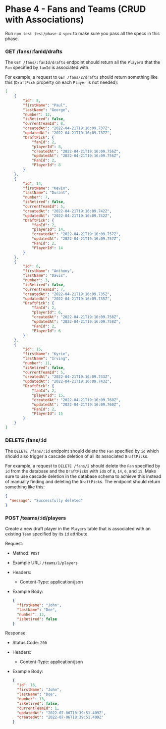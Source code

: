 # Phase 4 - Fans and Teams (CRUD with Associations)

Run `npm test test/phase-4-spec` to make sure you pass all the specs in this
phase.

### GET /fans/:fanId/drafts

The `GET /fans/:fanId/drafts` endpoint should return all the `Player`s that the
`Fan` specified by `fanId` is associated with.

For example, a request to `GET /fans/2/drafts` should return something like
this (`DraftPick` property on each `Player` is not needed):

```json
[
    {
        "id": 8,
        "firstName": "Paul",
        "lastName": "George",
        "number": 13,
        "isRetired": false,
        "currentTeamId": 8,
        "createdAt": "2022-04-21T19:16:09.737Z",
        "updatedAt": "2022-04-21T19:16:09.737Z",
        "DraftPick": {
            "fanId": 2,
            "playerId": 8,
            "createdAt": "2022-04-21T19:16:09.756Z",
            "updatedAt": "2022-04-21T19:16:09.756Z",
            "FanId": 2,
            "PlayerId": 8
        }
    },
    {
        "id": 14,
        "firstName": "Kevin",
        "lastName": "Durant",
        "number": 7,
        "isRetired": false,
        "currentTeamId": 5,
        "createdAt": "2022-04-21T19:16:09.742Z",
        "updatedAt": "2022-04-21T19:16:09.742Z",
        "DraftPick": {
            "fanId": 2,
            "playerId": 14,
            "createdAt": "2022-04-21T19:16:09.757Z",
            "updatedAt": "2022-04-21T19:16:09.757Z",
            "FanId": 2,
            "PlayerId": 14
        }
    },
    {
        "id": 6,
        "firstName": "Anthony",
        "lastName": "Davis",
        "number": 3,
        "isRetired": false,
        "currentTeamId": 7,
        "createdAt": "2022-04-21T19:16:09.735Z",
        "updatedAt": "2022-04-21T19:16:09.735Z",
        "DraftPick": {
            "fanId": 2,
            "playerId": 6,
            "createdAt": "2022-04-21T19:16:09.758Z",
            "updatedAt": "2022-04-21T19:16:09.758Z",
            "FanId": 2,
            "PlayerId": 6
        }
    },
    {
        "id": 15,
        "firstName": "Kyrie",
        "lastName": "Irving",
        "number": 11,
        "isRetired": false,
        "currentTeamId": 5,
        "createdAt": "2022-04-21T19:16:09.743Z",
        "updatedAt": "2022-04-21T19:16:09.743Z",
        "DraftPick": {
            "fanId": 2,
            "playerId": 15,
            "createdAt": "2022-04-21T19:16:09.760Z",
            "updatedAt": "2022-04-21T19:16:09.760Z",
            "FanId": 2,
            "PlayerId": 15
        }
    }
]
```

### DELETE /fans/:id

The `DELETE /fans/:id` endpoint should delete the `Fan` specified by `id` which
should also trigger a cascade deletion of all its associated `DraftPick`s.

For example, a request to `DELETE /fans/2` should delete the `Fan` specified by
`id` from the database and the `DraftPick`s with `id`s of `8`, `14`, `6`, and
`15`. Make sure to use cascade deletion in the database schema to achieve this
instead of manually finding and deleting the `DraftPick`s. The endpoint should
return something like this:

```json
{
  "message": "Successfully deleted"
}
```

### POST /teams/:id/players

Create a new draft player in the `Players` table that is associated with an
existing `Team` specified by its `id` attribute.

Request:

* Method: `POST`
* Example URL: `/teams/1/players`
* Headers:
  * Content-Type: application/json
* Example Body:

  ```json
  {
    "firstName": "John",
    "lastName": "Doe",
    "number": 13,
    "isRetired": false
  }
  ```

Response:

* Status Code: `200`
* Headers:
  * Content-Type: application/json
* Example Body:

  ```json
  {
    "id": 16,
    "firstName": "John",
    "lastName": "Doe",
    "number": 13,
    "isRetired": false,
    "currentTeamId": 1,
    "updatedAt": "2022-07-06T18:39:51.409Z",
    "createdAt": "2022-07-06T18:39:51.409Z"
  }
  ```